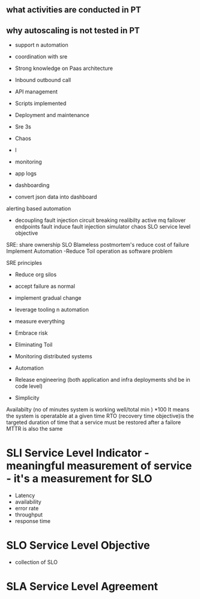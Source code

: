 ## what activities are conducted in PT
## why autoscaling is not tested in PT
 

- support n automation
- coordination with sre 
- Strong knowledge on Paas architecture 
- Inbound outbound call 
- API management 
- Scripts implemented 
- Deployment and maintenance 

- Sre 3s
- Chaos 






- l
- monitoring
- app logs
- dashboarding 
- convert json data into dashboard 

alerting based automation 
- decoupling
fault injection 
circuit breaking 
realibilty 
  active mq
  failover endpoints
  fault induce 
  fault injection simulator
  chaos 
  SLO service level objective 

SRE:
  share ownership
  SLO
  Blameless postmortem's
  reduce cost of failure 
  Implement Automation -Reduce Toil 
  operation as software problem 

SRE principles
  - Reduce org silos 
  - accept failure as normal 
  - implement gradual change
  - leverage tooling n automation 
  - measure everything 


  - Embrace risk 
  - Eliminating Toil
  - Monitoring distributed systems
  - Automation
  - Release engineering (both application and infra deployments shd be in code level) 
  - Simplicity 


Availabilty
  (no of minutes system is working well/total min  ) *100 
  It means the system is operatable at a given time
  RTO (recovery time objective)is the targeted duration of time that a service must be restored after a failore 
  MTTR is also the same
 
# SLI Service Level Indicator - meaningful measurement of service - it's a measurement for SLO  
  - Latency  
   - availability 
   - error rate 
   - throughput 
   - response time 
# SLO Service Level Objective
 - collection of SLO 
# SLA Service Level Agreement





